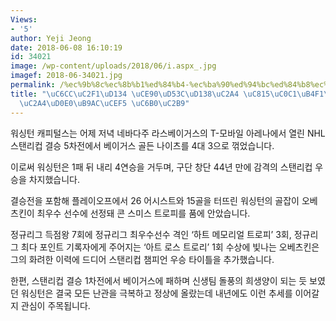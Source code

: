 ```yaml
---
Views:
- '5'
author: Yeji Jeong
date: 2018-06-08 16:10:19
id: 34021
image: /wp-content/uploads/2018/06/i.aspx_.jpg
imagef: 2018-06-34021.jpg
permalink: /%ec%9b%8c%ec%8b%b1%ed%84%b4-%ec%ba%90%ed%94%bc%ed%84%b8%ec%8a%a4-%ec%a0%95%ec%83%81%eb%93%b1%ea%b7%b9%ec%8a%a4%ed%83%a0%eb%a6%ac%ec%bb%b5-%ec%9a%b0%ec%8a%b9/
title: "\uC6CC\uC2F1\uD134 \uCE90\uD53C\uD138\uC2A4 \uC815\uC0C1\uB4F1\uADF9\u2026\
  \uC2A4\uD0E0\uB9AC\uCEF5 \uC6B0\uC2B9"
---
```


워싱턴 캐피털스는 어제 저녁 네바다주 라스베이거스의 T-모바일 아레나에서 열린 NHL 스탠리컵 결승 5차전에서 베이거스 골든 나이츠를 4대 3으로 꺾었습니다.

이로써 워싱턴은 1패 뒤 내리 4연승을 거두며, 구단 창단 44년 만에 감격의 스탠리컵 우승을 차지했습니다.

결승전을 포함해 플레이오프에서 26 어시스트와 15골을 터뜨린 워싱턴의 골잡이 오베츠킨이 최우수 선수에 선정돼 콘 스미스 트로피를 품에 안았습니다.

정규리그 득점왕 7회에 정규리그 최우수선수 격인 ‘하트 메모리얼 트로피’ 3회, 정규리그 최다 포인트 기록자에게 주어지는 ‘아트 로스 트로리’ 1회 수상에 빛나는 오베츠킨은 그의 화려한 이력에 드디어 스탠리컵 챔피언 우승 타이틀을 추가했습니다.

한편, 스탠리컵 결승 1차전에서 베이거스에 패하며 신생팀 돌풍의 희생양이 되는 듯 보였던 워싱턴은 결국 모든 난관을 극복하고 정상에 올랐는데 내년에도 이런 추세를 이어갈 지 관심이 주목됩니다.